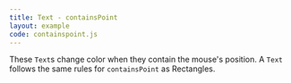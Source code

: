```yaml
---
title: Text - containsPoint
layout: example
code: containspoint.js
---
```


These `Text`s change color when they contain the mouse's position. A `Text` follows the same
rules for <code>containsPoint</code> as Rectangles.
